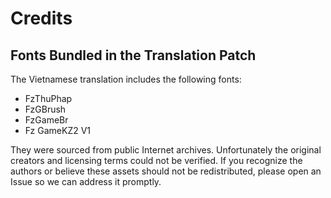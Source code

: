 # Credits

## Fonts Bundled in the Translation Patch
The Vietnamese translation includes the following fonts:

- FzThuPhap
- FzGBrush
- FzGameBr
- Fz GameKZ2 V1

They were sourced from public Internet archives. Unfortunately the original creators and licensing terms could not be verified. If you recognize the authors or believe these assets should not be redistributed, please open an Issue so we can address it promptly.
